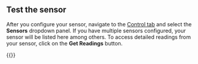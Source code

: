 ## Test the sensor

After you configure your sensor, navigate to the [Control tab](/fleet/machines/control/) and select the **Sensors** dropdown panel.
If you have multiple sensors configured, your sensor will be listed here among others.
To access detailed readings from your sensor, click on the **Get Readings** button.

{{<imgproc src="/components/sensor/sensor-control-tab.png" resize="800x" declaredimensions=true alt="The sensor component in the control tab">}}
